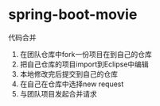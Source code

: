 # spring-boot-movie
代码合并

1. 在团队仓库中fork一份项目在到自己的仓库
2. 把自己仓库的项目import到Eclipse中编辑
3. 本地修改完后提交到自己的仓库
4. 在自己在仓库中选择new request
5. 与团队项目发起合并请求
